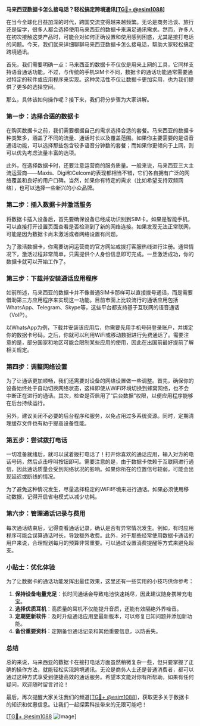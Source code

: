 **马来西亚数据卡怎么接电话？轻松搞定跨境通讯[[TG💪+ @esim1088](https://t.me/s/esim1088)]**

在当今全球化日益加深的时代，跨国交流变得越来越频繁。无论是商务洽谈、旅行还是留学，很多人都会选择使用马来西亚的数据卡来满足通讯需求。然而，许多人在初次接触这类产品时，可能会对如何正确设置和使用感到困惑，尤其是接打电话的问题。今天，我们就来详细聊聊马来西亚数据卡怎么接电话，帮助大家轻松搞定跨境通讯。

首先，我们需要明确一点：马来西亚的数据卡不仅仅是用来上网的工具，它同样支持语音通话功能。不过，与传统的手机SIM卡不同，数据卡的通话功能通常需要通过特定的软件或应用程序来实现。这种灵活性不仅让数据卡更加实用，也为我们提供了更多的选择空间。

那么，具体该如何操作呢？接下来，我们将分步骤为大家讲解。

### **第一步：选择合适的数据卡**

在购买数据卡之前，我们需要根据自己的需求选择合适的套餐。马来西亚的数据卡种类繁多，涵盖了不同的流量、通话时长以及覆盖范围。如果你主要需要的是语音通话功能，可以选择那些包含较多语音分钟数的套餐；而如果你更倾向于上网，则可以优先考虑流量丰富的选项。

此外，在选择数据卡时，还要注意运营商的服务质量。一般来说，马来西亚三大主流运营商——Maxis、Digi和Celcom的表现都相当不错，它们各自拥有广泛的网络覆盖和良好的用户口碑。当然，如果你有特定的需求（比如希望支持双频网络），也可以选择一些新兴的小众品牌。

### **第二步：插入数据卡并激活服务**

将数据卡插入设备后，首先要确保设备已经成功识别到SIM卡。如果是智能手机，可以直接打开设置页面查看是否检测到了新的网络连接。如果发现无法正常联网，可能是因为数据卡尚未激活或者网络设置有问题。

为了激活数据卡，你需要访问运营商的官方网站或拨打客服热线进行注册。通常情况下，激活过程非常简单，只需提供个人身份信息即可完成。一旦激活成功，你的数据卡就可以开始工作了。

### **第三步：下载并安装通话应用程序**

如前所述，马来西亚的数据卡并不像普通SIM卡那样可以直接拨号通话，而是需要借助第三方应用程序来实现这一功能。目前市面上比较流行的通话应用包括WhatsApp、Telegram、Skype等，这些平台都支持基于互联网的语音通话（VoIP）。

以WhatsApp为例，下载并安装该应用后，你需要先用手机号码登录账户，并绑定你的数据卡号码。之后，你就可以利用WiFi或移动数据进行免费通话了。需要注意的是，部分国家和地区可能会限制某些应用的使用，因此在出国前最好提前了解相关规定。

### **第四步：调整网络设置**

为了让通话更加顺畅，我们还需要对设备的网络设置做一些调整。首先，确保你的设备始终处于自动切换网络状态，这样即使从WiFi环境切换到蜂窝网络，也不会中断正在进行的通话。其次，检查是否启用了“后台数据”权限，以便应用程序能够在后台持续运行。

另外，建议关闭不必要的后台程序和服务，以免占用过多系统资源。同时，定期清理缓存文件也有助于提高设备性能。

### **第五步：尝试拨打电话**

一切准备就绪后，就可以试着拨打电话了！打开你喜欢的通话应用，输入对方的电话号码，然后点击呼叫按钮即可。需要注意的是，由于数据卡依赖于互联网进行通信，因此通话质量会受到网络状况的影响。如果你所在的位置信号较弱，可能会出现延迟或断线的情况。

为了避免这种情况发生，尽量选择稳定的WiFi环境来进行通话。如果必须使用移动数据，记得开启省电模式以减少功耗。

### **第六步：管理通话记录与费用**

每次通话结束后，记得查看通话记录，确认是否有异常情况发生。例如，有时应用程序可能会误算通话时长，导致额外收费。此外，对于那些经常使用数据卡通话的用户来说，合理规划每月的预算非常重要。可以通过设置消费提醒等方式来避免超支。

### **小贴士：优化体验**

为了让数据卡的通话功能发挥出最佳效果，这里还有一些实用的小技巧供你参考：

1. **保持设备电量充足**：长时间通话会导致电池快速耗尽，因此建议随身携带充电宝。
2. **选择优质耳机**：高质量的耳机不仅能提升音质，还能有效隔绝外界噪音。
3. **定期更新软件**：及时升级通话应用至最新版本，可以修复已知问题并添加新功能。
4. **备份重要资料**：定期备份通话记录和其他重要信息，以防丢失。

### **总结**

总的来说，马来西亚的数据卡在接打电话方面虽然稍微复杂一些，但只要掌握了正确的操作方法，就能轻松实现跨境通讯。无论是商务人士还是普通消费者，都可以通过这种方式享受到便捷高效的通话服务。希望本文能对你有所帮助，如果有任何疑问，欢迎随时留言讨论！

最后，再次提醒大家关注我们的频道[[TG💪+ @esim1088](https://t.me/s/esim1088)]，获取更多关于数据卡的知识和优惠信息。让我们一起探索科技带来的无限可能吧！

[[TG💪+ @esim1088](https://t.me/s/esim1088) ![Image](https://i.postimg.cc/4NQfJmqS/Snipaste-2025-05-13-00-14-12.png)]